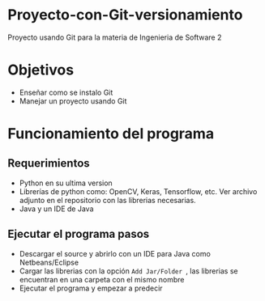 # Proyecto-con-Git-versionamiento
Proyecto usando Git para la materia de Ingenieria de Software 2

# Objetivos
- Enseñar como se instalo Git
- Manejar un proyecto usando Git

# Funcionamiento del programa

## Requerimientos
- Python en su ultima version
- Librerías de python como: OpenCV, Keras, Tensorflow, etc. Ver archivo adjunto en el repositorio con las librerias necesarias.
- Java y un IDE de Java

## Ejecutar el programa pasos
- Descargar el source y abrirlo con un IDE para Java como Netbeans/Eclipse
- Cargar las librerias con la opción ```Add Jar/Folder ```, las librerias se encuentran en una carpeta con el mismo nombre
- Ejecutar el programa y empezar a predecir
